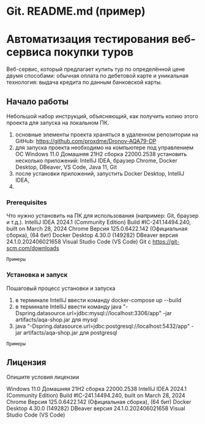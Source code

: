 # Git. README.md (пример)

# Автоматизация тестирования веб-сервиса покупки туров

Веб-сервис, который предлагает купить тур по определённой цене двумя способами: обычная оплата по дебетовой карте и уникальная технология: выдача кредита по данным банковской карты.

## Начало работы

Небольшой набор инструкций, объясняющий, как получить копию этого проекта для запуска на локальном ПК.

1. основные элементы проекта храняться в удаленном репозитории на GitHub: https://github.com/proxdme/Dronov-AQA79-DP
2. для запуска проекта необходимо на компьютере под управлением ОС Windows 11.0 Домашняя 21H2 сборка 22000.2538 установить несколько приложений: IntelliJ IDEA, браузер Chrome, Docker Desktop, DBeaver, VS Code, Java 11, Git 
3. после установки приложений, запустить Docker Desktop, IntelliJ IDEA, 
4. 




### Prerequisites

Что нужно установить на ПК для использования (например: Git, браузер и т.д.).
IntelliJ IDEA 2024.1 (Community Edition) Build #IC-241.14494.240, built on March 28, 2024
Chrome Версия 125.0.6422.142 (Официальная сборка), (64 бит)
Docker Desktop 4.30.0 (149282)
DBeaver версия 24.1.0.202406021658
Visual Studio Code (VS Code)
Git c https://git-scm.com/downloads
```
Примеры
```

### Установка и запуск

Пошаговый процесс установки и запуска

1. в терминале IntelliJ ввести команду docker-compose up --build
2. в терминале IntelliJ ввести команду java "-Dspring.datasource.url=jdbc:mysql://localhost:3306/app" -jar artifacts/aqa-shop.jar для mysql
3. java "-Dspring.datasource.url=jdbc:postgresql://localhost:5432/app" -jar artifacts/aqa-shop.jar для postgresql 
   


```
Примеры
```

## Лицензия

Опишите условия лицензии

Windows 11.0 Домашняя 21H2 сборка 22000.2538
IntelliJ IDEA 2024.1 (Community Edition)
Build #IC-241.14494.240, built on March 28, 2024
Chrome Версия 125.0.6422.142 (Официальная сборка), (64 бит)
Docker Desktop 4.30.0 (149282)
DBeaver версия 24.1.0.202406021658
Visual Studio Code (VS Code)
